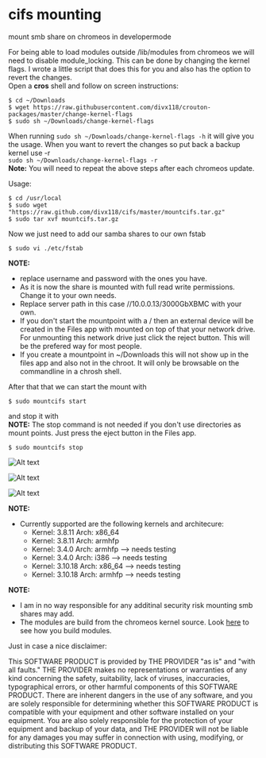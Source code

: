 cifs mounting
=============

mount smb share on chromeos in developermode  

For being able to load modules outside /lib/modules from chromeos we will need to disable module_locking.
This can be done by changing the kernel flags. I wrote a little script that does this for you and also has the option to revert the changes.  
Open a **cros** shell and follow on screen instructions:
```
$ cd ~/Downloads
$ wget https://raw.githubusercontent.com/divx118/crouton-packages/master/change-kernel-flags
$ sudo sh ~/Downloads/change-kernel-flags
```
When running `sudo sh ~/Downloads/change-kernel-flags -h` it will give you the usage. 
When you want to revert the changes so put back a backup kernel use -r  
`sudo sh ~/Downloads/change-kernel-flags -r`  
**Note:** You will need to repeat the above steps after each chromeos update.  

Usage:
```
$ cd /usr/local 
$ sudo wget "https://raw.github.com/divx118/cifs/master/mountcifs.tar.gz" 
$ sudo tar xvf mountcifs.tar.gz 
```
Now we just need to add our samba shares to our own fstab
```
$ sudo vi ./etc/fstab
```
**NOTE:** 
 * replace username and password with the ones you have.  
 * As it is now the share is mounted with full read write permissions. Change it to your own needs.  
 * Replace server path in this case //10.0.0.13/3000GbXBMC with your own.
 * If you don't start the mountpoint with a / then an external device will be created in the Files app
 with mounted on top of that your network drive. For unmounting this network drive just click the
 reject button. This will be the prefered way for most people.
 * If you create a mountpoint in ~/Downloads this will not show up in the files app and also not
 in the chroot. It will only be browsable on the commandline in a chrosh shell.

After that that we can start the mount with
```
$ sudo mountcifs start
```
and stop it with  
**NOTE:** The stop command is not needed if you don't use directories as mount points.
Just press the eject button in the Files app.
```
$ sudo mountcifs stop
```
![Alt text](https://raw.github.com/divx118/screenshots/master/Command_line_cifs.png?raw=true "Example running script")

![Alt text](https://raw.github.com/divx118/screenshots/master/Files_app_chromeos_cifs.png?raw=true "Show up in files app")

![Alt text](https://raw.github.com/divx118/screenshots/master/chroot_cifs.png?raw=true "Show up in chroot")

**NOTE:**

 * Currently supported are the following kernels and architecure:
   * Kernel: 3.8.11 Arch: x86_64
   * Kernel: 3.8.11 Arch: armhfp
   * Kernel: 3.4.0  Arch: armhfp --> needs testing
   * Kernel: 3.4.0  Arch: i386 --> needs testing
   * Kernel: 3.10.18 Arch: x86_64 --> needs testing
   * Kernel: 3.10.18 Arch: armhfp --> needs testing

**NOTE:**
 * I am in no way responsible for any additinal security risk mounting smb shares may add.
 * The modules are build from the chromeos kernel source. Look [here]( https://github.com/dnschneid/crouton/wiki/Build-chrome-os-kernel-and-kernel-modules) to see how you build modules.

Just in case a nice disclaimer: 

This SOFTWARE PRODUCT is provided by THE PROVIDER "as is" and "with all faults." 
THE PROVIDER makes no representations or warranties of any kind concerning the safety, 
suitability, lack of viruses, inaccuracies, typographical errors, or other harmful 
components of this SOFTWARE PRODUCT. There are inherent dangers in the use of any 
software, and you are solely responsible for determining whether this SOFTWARE PRODUCT 
is compatible with your equipment and other software installed on your equipment. 
You are also solely responsible for the protection of your equipment and backup 
of your data, and THE PROVIDER will not be liable for any damages you may suffer 
in connection with using, modifying, or distributing this SOFTWARE PRODUCT.

